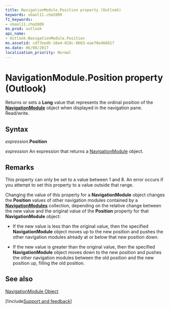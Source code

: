 ```yaml
---
title: NavigationModule.Position property (Outlook)
keywords: vbaol11.chm2809
f1_keywords:
- vbaol11.chm2809
ms.prod: outlook
api_name:
- Outlook.NavigationModule.Position
ms.assetid: cdf7eedb-18a4-028c-8663-eae70e466617
ms.date: 06/08/2017
localization_priority: Normal
---
```



# NavigationModule.Position property (Outlook)

Returns or sets a  **Long** value that represents the ordinal position of the **[NavigationModule](Outlook.NavigationModule.md)** object when displayed in the navigation pane. Read/write.


## Syntax

_expression_.**Position**

 _expression_ An expression that returns a [NavigationModule](Outlook.NavigationModule.md) object.


## Remarks

This property can only be set to a value between 1 and 8. An error occurs if you attempt to set this property to a value outside that range.

Changing the value of this property for a  **NavigationModule** object changes the **Position** values of other navigation modules contained by a **[NavigationModules](Outlook.NavigationModules.md)** collection, depending on the relative change between the new value and the original value of the **Position** property for that **NavigationModule** object:


- If the new value is less than the original value, then the specified  **NavigationModule** object moves up to the new position and pushes the other navigation modules already at or below that new position down.
    
- If the new value is greater than the original value, then the specified  **NavigationModule** object moves down to the new position and pushes the other navigation modules between the old position and the new position up, filling the old position.
    

## See also


[NavigationModule Object](Outlook.NavigationModule.md)

[!include[Support and feedback](~/includes/feedback-boilerplate.md)]